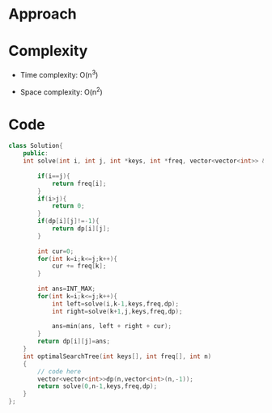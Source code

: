 # Approach
<!-- Describe your approach to solving the problem. -->

# Complexity
- Time complexity: O(n<sup>3</sup>)
<!-- Add your time complexity here, e.g. $$O(n)$$ -->

- Space complexity: O(n<sup>2</sup>)
<!-- Add your space complexity here, e.g. $$O(n)$$ -->

# Code
```cpp []
class Solution{
    public:
    int solve(int i, int j, int *keys, int *freq, vector<vector<int>> &dp){
    
        if(i==j){
            return freq[i];
        }
        if(i>j){
            return 0;
        }
        if(dp[i][j]!=-1){
            return dp[i][j];
        }
    
        int cur=0;
        for(int k=i;k<=j;k++){
            cur += freq[k];
        }
    
        int ans=INT_MAX;
        for(int k=i;k<=j;k++){
            int left=solve(i,k-1,keys,freq,dp);
            int right=solve(k+1,j,keys,freq,dp);
            
            ans=min(ans, left + right + cur);
        }
        return dp[i][j]=ans;
    }
    int optimalSearchTree(int keys[], int freq[], int n)
    {
        // code here
        vector<vector<int>>dp(n,vector<int>(n,-1));
        return solve(0,n-1,keys,freq,dp);
    }
};
```
